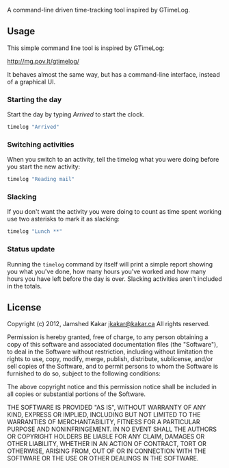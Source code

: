 A command-line driven time-tracking tool inspired by GTimeLog.

## Usage

This simple command line tool is inspired by GTimeLog:

  http://mg.pov.lt/gtimelog/

It behaves almost the same way, but has a command-line interface,
instead of a graphical UI.

### Starting the day

Start the day by typing *Arrived* to start the clock.

```bash
timelog "Arrived"
```

### Switching activities

When you switch to an activity, tell the timelog what you were doing
before you start the new activity:

```bash
timelog "Reading mail"
```

### Slacking

If you don't want the activity you were doing to count as time spent
working use two asterisks to mark it as slacking:

```bash
timelog "Lunch **"
```

### Status update

Running the `timelog` command by itself will print a simple report
showing you what you've done, how many hours you've worked and how
many hours you have left before the day is over.  Slacking activities
aren't included in the totals.


## License

Copyright (c) 2012, Jamshed Kakar <jkakar@kakar.ca>
All rights reserved.

Permission is hereby granted, free of charge, to any person obtaining
a copy of this software and associated documentation files (the
"Software"), to deal in the Software without restriction, including
without limitation the rights to use, copy, modify, merge, publish,
distribute, sublicense, and/or sell copies of the Software, and to
permit persons to whom the Software is furnished to do so, subject to
the following conditions:

The above copyright notice and this permission notice shall be
included in all copies or substantial portions of the Software.

THE SOFTWARE IS PROVIDED "AS IS", WITHOUT WARRANTY OF ANY KIND,
EXPRESS OR IMPLIED, INCLUDING BUT NOT LIMITED TO THE WARRANTIES OF
MERCHANTABILITY, FITNESS FOR A PARTICULAR PURPOSE AND NONINFRINGEMENT.
IN NO EVENT SHALL THE AUTHORS OR COPYRIGHT HOLDERS BE LIABLE FOR ANY
CLAIM, DAMAGES OR OTHER LIABILITY, WHETHER IN AN ACTION OF CONTRACT,
TORT OR OTHERWISE, ARISING FROM, OUT OF OR IN CONNECTION WITH THE
SOFTWARE OR THE USE OR OTHER DEALINGS IN THE SOFTWARE.
